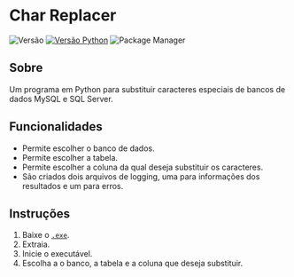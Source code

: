 # Char Replacer

![Versão](https://img.shields.io/badge/Versão-1.0-g)
[![Versão Python](https://img.shields.io/badge/Versão_Python-3.11.7-blue.svg)](https://www.python.org/downloads/release/python-3117/)
![Package Manager](https://img.shields.io/badge/Pip-24.0-yellow)

## Sobre

Um programa em Python para substituir caracteres especiais de bancos de dados MySQL e SQL Server.

## Funcionalidades

- Permite escolher o banco de dados.
- Permite escolher a tabela.
- Permite escolher a coluna da qual deseja substituir os caracteres.
- São criados dois arquivos de logging, uma para informações dos resultados e um para erros.

## Instruções

1. Baixe o [`.exe`](https://github.com/damianrey/BackupProject/releases/tag/1.0.0).
2. Extraia.
3. Inicie o executável.
4. Escolha a o banco, a tabela e a coluna que deseja substituir.